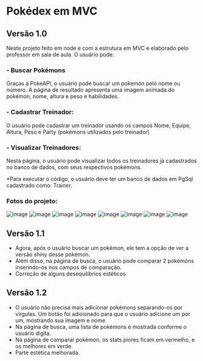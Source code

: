# Pokédex em MVC 
## Versão 1.0
Neste projeto feito em node e com a estrutura em MVC e elaborado pelo professor em sala de aula. O usuário pode:
### - Buscar Pokémons
Graças à PokeAPI, o usuário pode buscar um pokemón pelo nome ou número. A página de resultado apresenta uma imagem animada do pokémon, nome, altura e peso e habilidades.
### - Cadastrar Treinador:
O usuário pode cadastrar um treinador usando os campos Nome, Equipe, Altura, Peso e Party (pokémons utilizados pelo treinador)
### - Visualizar Treinadores:
Nesta página, o usuário pode visualizar todos os treinadores já cadastrados no banco de dados, com seus respectivos pokémons.


*Para executar o código, o usuário deve ter um banco de dados em PgSql cadastrado como: Trainer.

### Fotos do projeto:
![image](https://github.com/user-attachments/assets/dd4f2b76-8c97-453c-adc5-79bc357540f7)
![image](https://github.com/user-attachments/assets/feba3289-d9ca-4b68-a4d1-6695628dc1ce)
![image](https://github.com/user-attachments/assets/9b6dbe51-3f64-490e-88c5-a75f35d73fd2)
![image](https://github.com/user-attachments/assets/968a792a-78b0-472f-a6c9-477d00b2d8fd)
![image](https://github.com/user-attachments/assets/da239f79-fd50-4632-b8b3-83d9292d3686)
![image](https://github.com/user-attachments/assets/9f69ec72-69ce-487d-b4a1-4722813e4aec)
![image](https://github.com/user-attachments/assets/3e93e95a-8b70-4ee0-87a8-4305309e0933)
![image](https://github.com/user-attachments/assets/85b9a612-000f-4186-a7ab-85cd161f5821)

## Versão 1.1
- Agora, após o usuário buscar um pokémon, ele tem a opção de ver a versão shiny desse pokémon.
- Além disso, na página de busca, o usuário pode comparar 2 pokémons inserindo-os nos campos de comparação.
- Correção de alguns desequilíbrios estéticos

## Versão 1.2
- O usuário não precisa mais adicionar pokémons separando-os por vírgulas. Um botão foi adicionado para que o usuário adicione um por um, mostrando sua imagem e nome
- Na página de busca, uma lista de pokémons é mostrada conforme o usuário digita.
- Na página de comparar pokémon, os stats piores ficam em vermelho, e os melhores em verde.
- Parte estética melhorada.


